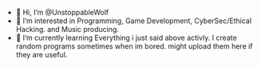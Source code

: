 - 👋 Hi, I’m @UnstoppableWolf
- 👀 I’m interested in Programming, Game Development, CyberSec/Ethical Hacking. and Music producing. 
- 🌱 I’m currently learning Everything i just said above activly. I create random programs sometimes when im bored. might upload them here if they are useful.


<!---
UnstoppableWolf/UnstoppableWolf is a ✨ special ✨ repository because its `README.md` (this file) appears on your GitHub profile.
You can click the Preview link to take a look at your changes.
--->
